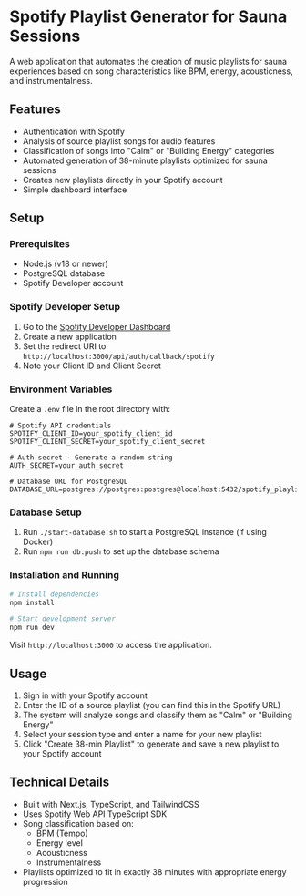 # Spotify Playlist Generator for Sauna Sessions

A web application that automates the creation of music playlists for sauna experiences based on song characteristics like BPM, energy, acousticness, and instrumentalness.

## Features

- Authentication with Spotify
- Analysis of source playlist songs for audio features
- Classification of songs into "Calm" or "Building Energy" categories
- Automated generation of 38-minute playlists optimized for sauna sessions
- Creates new playlists directly in your Spotify account
- Simple dashboard interface

## Setup

### Prerequisites

- Node.js (v18 or newer)
- PostgreSQL database
- Spotify Developer account

### Spotify Developer Setup

1. Go to the [Spotify Developer Dashboard](https://developer.spotify.com/dashboard/)
2. Create a new application
3. Set the redirect URI to `http://localhost:3000/api/auth/callback/spotify`
4. Note your Client ID and Client Secret

### Environment Variables

Create a `.env` file in the root directory with:

```
# Spotify API credentials
SPOTIFY_CLIENT_ID=your_spotify_client_id
SPOTIFY_CLIENT_SECRET=your_spotify_client_secret

# Auth secret - Generate a random string
AUTH_SECRET=your_auth_secret

# Database URL for PostgreSQL
DATABASE_URL=postgres://postgres:postgres@localhost:5432/spotify_playlist
```

### Database Setup

1. Run `./start-database.sh` to start a PostgreSQL instance (if using Docker)
2. Run `npm run db:push` to set up the database schema

### Installation and Running

```bash
# Install dependencies
npm install

# Start development server
npm run dev
```

Visit `http://localhost:3000` to access the application.

## Usage

1. Sign in with your Spotify account
2. Enter the ID of a source playlist (you can find this in the Spotify URL)
3. The system will analyze songs and classify them as "Calm" or "Building Energy"
4. Select your session type and enter a name for your new playlist
5. Click "Create 38-min Playlist" to generate and save a new playlist to your Spotify account

## Technical Details

- Built with Next.js, TypeScript, and TailwindCSS
- Uses Spotify Web API TypeScript SDK
- Song classification based on:
  - BPM (Tempo)
  - Energy level
  - Acousticness
  - Instrumentalness
- Playlists optimized to fit in exactly 38 minutes with appropriate energy progression
